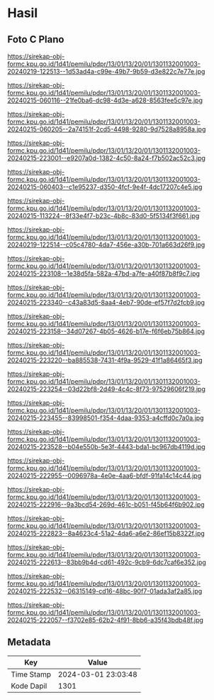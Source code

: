 # Hasil

## Foto C Plano

https://sirekap-obj-formc.kpu.go.id/1d41/pemilu/pdpr/13/01/13/20/01/1301132001003-20240219-122513--1d53ad4a-c99e-49b7-9b59-d3e822c7e77e.jpg

https://sirekap-obj-formc.kpu.go.id/1d41/pemilu/pdpr/13/01/13/20/01/1301132001003-20240215-060116--21fe0ba6-dc98-4d3e-a628-8563fee5c97e.jpg

https://sirekap-obj-formc.kpu.go.id/1d41/pemilu/pdpr/13/01/13/20/01/1301132001003-20240215-060205--2a74151f-2cd5-4498-9280-9d7528a8958a.jpg

https://sirekap-obj-formc.kpu.go.id/1d41/pemilu/pdpr/13/01/13/20/01/1301132001003-20240215-223001--e9207a0d-1382-4c50-8a24-f7b502ac52c3.jpg

https://sirekap-obj-formc.kpu.go.id/1d41/pemilu/pdpr/13/01/13/20/01/1301132001003-20240215-060403--c1e95237-d350-4fcf-9e4f-4dc17207c4e5.jpg

https://sirekap-obj-formc.kpu.go.id/1d41/pemilu/pdpr/13/01/13/20/01/1301132001003-20240215-113224--8f33e4f7-b23c-4b8c-83d0-5f5134f3f661.jpg

https://sirekap-obj-formc.kpu.go.id/1d41/pemilu/pdpr/13/01/13/20/01/1301132001003-20240219-122514--c05c4780-4da7-456e-a30b-701a663d26f9.jpg

https://sirekap-obj-formc.kpu.go.id/1d41/pemilu/pdpr/13/01/13/20/01/1301132001003-20240215-223108--1e38d5fa-582a-47bd-a7fe-a40f87b8f9c7.jpg

https://sirekap-obj-formc.kpu.go.id/1d41/pemilu/pdpr/13/01/13/20/01/1301132001003-20240215-223340--c43a83d5-8aa4-4eb7-90de-ef57f7d2fcb9.jpg

https://sirekap-obj-formc.kpu.go.id/1d41/pemilu/pdpr/13/01/13/20/01/1301132001003-20240215-223158--34d07267-4b05-4626-b17e-f6f6eb75b864.jpg

https://sirekap-obj-formc.kpu.go.id/1d41/pemilu/pdpr/13/01/13/20/01/1301132001003-20240215-223220--ba885538-7431-4f9a-9529-41f1a86465f3.jpg

https://sirekap-obj-formc.kpu.go.id/1d41/pemilu/pdpr/13/01/13/20/01/1301132001003-20240215-223254--03d22bf8-2d49-4c4c-8f73-97529606f219.jpg

https://sirekap-obj-formc.kpu.go.id/1d41/pemilu/pdpr/13/01/13/20/01/1301132001003-20240215-223455--83998501-f354-4daa-9353-a4cffd0c7a0a.jpg

https://sirekap-obj-formc.kpu.go.id/1d41/pemilu/pdpr/13/01/13/20/01/1301132001003-20240215-223528--b04e550b-5e3f-4443-bda1-bc967db4119d.jpg

https://sirekap-obj-formc.kpu.go.id/1d41/pemilu/pdpr/13/01/13/20/01/1301132001003-20240215-222955--0096978a-4e0e-4aa6-bfdf-91fa14c14c44.jpg

https://sirekap-obj-formc.kpu.go.id/1d41/pemilu/pdpr/13/01/13/20/01/1301132001003-20240215-222916--9a3bcd54-269d-461c-b051-f45b64f6b902.jpg

https://sirekap-obj-formc.kpu.go.id/1d41/pemilu/pdpr/13/01/13/20/01/1301132001003-20240215-222823--8a4623c4-51a2-4da6-a6e2-86ef15b8322f.jpg

https://sirekap-obj-formc.kpu.go.id/1d41/pemilu/pdpr/13/01/13/20/01/1301132001003-20240215-222613--83bb9b4d-cd61-492c-9cb9-6dc7caf6e352.jpg

https://sirekap-obj-formc.kpu.go.id/1d41/pemilu/pdpr/13/01/13/20/01/1301132001003-20240215-222532--06315149-cd16-48bc-90f7-01ada3af2a85.jpg

https://sirekap-obj-formc.kpu.go.id/1d41/pemilu/pdpr/13/01/13/20/01/1301132001003-20240215-222057--f3702e85-62b2-4f91-8bb6-a35f43bdb48f.jpg


## Metadata

| Key        | Value               |
| ---------- | ------------------- |
| Time Stamp | 2024-03-01 23:03:48 |
| Kode Dapil | 1301                |



